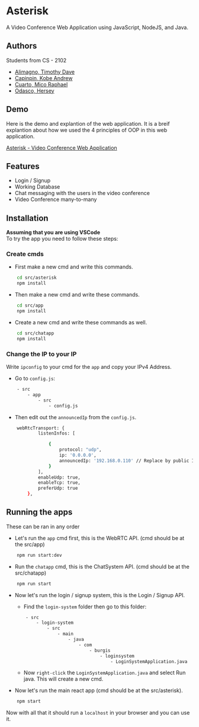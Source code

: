 
# Asterisk

A Video Conference Web Application using JavaScript, NodeJS, and Java.


## Authors
Students from CS - 2102
- [Alimagno, Timothy Dave](https://github.com/mothy-08)
- [Capinpin, Kobe Andrew](https://github.com/VinnRe)
- [Cuarto, Mico Raphael](https://github.com/oocim)
- [Odasco, Hersey](https://github.com/herseyy)


## Demo

Here is the demo and explantion of the web application. It is a breif explantion about how we used the 4 principles of OOP in this web application.

[Asterisk - Video Conference Web Application]()


## Features

- Login / Signup
- Working Database
- Chat messaging with the users in the video conference
- Video Conference many-to-many



## Installation
**Assuming that you are using VSCode** \
To try the app you need to follow these steps:
### Create cmds
- First make a new cmd and write this commands.
```bash
    cd src/asterisk
    npm install
```

- Then make a new cmd and write these commands.
```bash
    cd src/app
    npm install
```

- Create a new cmd and write these commands as well.
```bash
    cd src/chatapp
    npm install
```
### Change the IP to your IP
Write `ipconfig` to your cmd for the `app` and copy your IPv4 Address.
- Go to `config.js`:
```bash
    - src
        - app
            - src
                - config.js
```
- Then edit out the `announcedIp` from the `config.js`.
```bash
    webRtcTransport: {
			listenInfos: [

				{
					protocol: "udp", 
					ip: '0.0.0.0',
					announcedIp: '192.168.0.110' // Replace by public IP address
				}
			],
			enableUdp: true,
			enableTcp: true,
			preferUdp: true
		},
```

## Running the apps
These can be ran in any order
- Let's run the `app` cmd first, this is the WebRTC API. (cmd should be at the src/app)
```bash
    npm run start:dev
```

- Run the `chatapp` cmd, this is the ChatSystem API. (cmd should be at the src/chatapp)
```bash
    npm run start
```

- Now let's run the login / signup system, this is the Login / Signup API.
    - Find the `login-system` folder then go to this folder:
    ```bash
        - src
            - login-system
                - src
                    - main
                        - java
                            - com
                                - burgis
                                    - loginsystem
                                        - LoginSystemApplication.java
    ```
    - Now `right-click` the `LoginSystemApplication.java` and select Run java. This will create a new cmd.

- Now let's run the main react app (cmd should be at the src/asterisk).
```bash
    npm start
```
Now with all that it should run a `localhost` in your browser and you can use it.